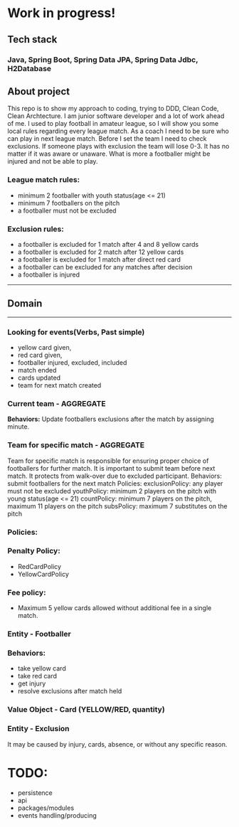 # Work in progress!
## Tech stack
### Java, Spring Boot, Spring Data JPA, Spring Data Jdbc, H2Database
## About project
This repo is to show my approach to coding, trying to DDD, Clean Code, Clean Archtecture.
I am junior software developer and a lot of work ahead of me.
I used to play football in amateur league, so I will show you some local rules regarding every league match.
As a coach I need to be sure who can play in next league match.
Before I set the team I need to check exclusions.
If someone plays with exclusion the team will lose 0-3.
It has no matter if it was aware or unaware.
What is more a footballer might be injured and not be able to play.

### League match rules:
- minimum 2 footballer with youth status(age <= 21)
- minimum 7 footballers on the pitch
- a footballer must not be excluded

### Exclusion rules:
- a footballer is excluded for 1 match after 4 and 8 yellow cards
- a footballer is excluded for 2 match after 12 yellow cards
- a footballer is excluded for 1 match after direct red card
- a footballer can be excluded for any matches after decision
- a footballer is injured

----------------------
## Domain
----------------------
### Looking for events(Verbs, Past simple)
* yellow card given,
* red card given,
* footballer injured, excluded, included
* match ended
* cards updated
* team for next match created

### Current team - AGGREGATE
**Behaviors:**
Update footballers exclusions after the match by assigning minute.

### Team for specific match - AGGREGATE
Team for specific match is responsible for ensuring proper choice of footballers for further match.
It is important to submit team before next match.
It protects from walk-over due to excluded participant.
Behaviors:
submit footballers for the next match
Policies:
exclusionPolicy: any player must not be excluded
youthPolicy: minimum 2 players on the pitch with young status(age <= 21)
countPolicy: minimum 7 players on the pitch, maximum 11 players on the pitch
subsPolicy: maximum 7 substitutes on the pitch
### Policies:
### Penalty Policy:
- RedCardPolicy
- YellowCardPolicy

### Fee policy:
* Maximum 5 yellow cards allowed without additional fee in a single match.
### Entity - Footballer
### Behaviors:
* take yellow card
* take red card
* get injury
* resolve exclusions after match held
### Value Object - Card (YELLOW/RED, quantity)
### Entity - Exclusion
It may be caused by injury, cards, absence, or without any specific reason.


# TODO:
* persistence
* api
* packages/modules
* events handling/producing
